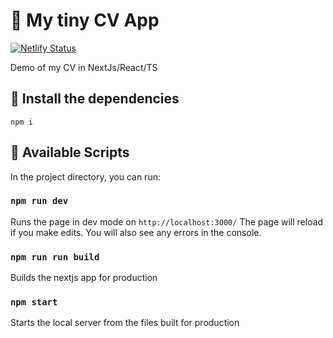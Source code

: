 # 📃 My tiny CV App

[![Netlify Status](https://api.netlify.com/api/v1/badges/66bfde30-e830-4dd6-a39e-50998e0679d8/deploy-status)](https://app.netlify.com/sites/suspicious-roentgen-45df9b/deploys)

Demo of my CV in NextJs/React/TS

## 🚧 Install the dependencies

`npm i`

## 🚀 Available Scripts

In the project directory, you can run:

### `npm run dev`

Runs the page in dev mode on `http://localhost:3000/`
The page will reload if you make edits.
You will also see any errors in the console.

### `npm run run build`
Builds the nextjs app for production

### `npm start`
Starts the local server from the files built for production
